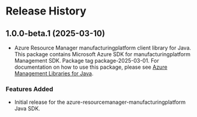 # Release History

## 1.0.0-beta.1 (2025-03-10)

- Azure Resource Manager manufacturingplatform client library for Java. This package contains Microsoft Azure SDK for manufacturingplatform Management SDK.  Package tag package-2025-03-01. For documentation on how to use this package, please see [Azure Management Libraries for Java](https://aka.ms/azsdk/java/mgmt).
### Features Added

- Initial release for the azure-resourcemanager-manufacturingplatform Java SDK.
